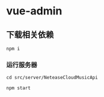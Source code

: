# vue-admin

## 下载相关依赖
```
npm i 
```

### 运行服务器
```
cd src/server/NeteaseCloudMusicApi

npm start
```

### 
